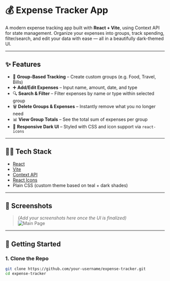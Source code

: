 # 💰 Expense Tracker App

A modern expense tracking app built with **React + Vite**, using Context API for state management. Organize your expenses into groups, track spending, filter/search, and edit your data with ease — all in a beautifully dark-themed UI.

---

## ✨ Features

- 🧠 **Group-Based Tracking** – Create custom groups (e.g. Food, Travel, Bills)
- ➕ **Add/Edit Expenses** – Input name, amount, date, and type
- 🔍 **Search & Filter** – Filter expenses by name or type within selected group
- 🗑️ **Delete Groups & Expenses** – Instantly remove what you no longer need
- 📊 **View Group Totals** – See the total sum of expenses per group
- 🎨 **Responsive Dark UI** – Styled with CSS and icon support via `react-icons`

---

## 🧑‍💻 Tech Stack

- [React](https://react.dev/)
- [Vite](https://vitejs.dev/)
- [Context API](https://reactjs.org/docs/context.html)
- [React Icons](https://react-icons.github.io/react-icons/)
- Plain CSS (custom theme based on teal + dark shades)

---

## 📸 Screenshots

> *(Add your screenshots here once the UI is finalized)*  
> ![Main Page](./assets/screenshot-1.png)

---

## 🚀 Getting Started

### 1. Clone the Repo

```bash
git clone https://github.com/your-username/expense-tracker.git
cd expense-tracker
